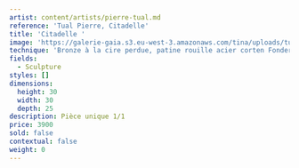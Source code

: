 ```yaml
---
artist: content/artists/pierre-tual.md
reference: 'Tual Pierre, Citadelle'
title: 'Citadelle '
image: 'https://galerie-gaia.s3.eu-west-3.amazonaws.com/tina/uploads/tual-pierre/galerie-gaia-pierre tualCitadelle   Bronze  1:1 .jpeg'
technique: 'Bronze à la cire perdue, patine rouille acier corten Fonderie TEP Athènes'
fields:
  - Sculpture
styles: []
dimensions:
  height: 30
  width: 30
  depth: 25
description: Pièce unique 1/1
price: 3900
sold: false
contextual: false
weight: 0
---
```


